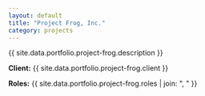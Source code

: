 ```yaml
---
layout: default
title: "Project Frog, Inc."
category: projects
---
```


{{ site.data.portfolio.project-frog.description }}

**Client:** {{ site.data.portfolio.project-frog.client }}

**Roles:** {{ site.data.portfolio.project-frog.roles | join: ", " }}
